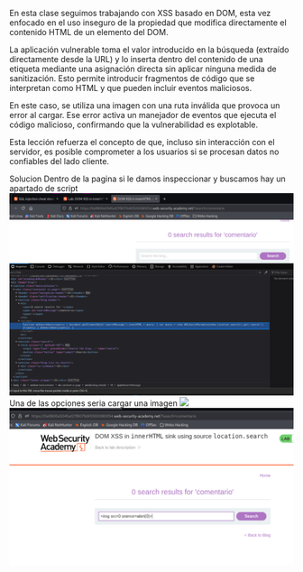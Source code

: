 En esta clase seguimos trabajando con XSS basado en DOM, esta vez enfocado en el uso inseguro de la propiedad que modifica directamente el contenido HTML de un elemento del DOM.

La aplicación vulnerable toma el valor introducido en la búsqueda (extraído directamente desde la URL) y lo inserta dentro del contenido de una etiqueta mediante una asignación directa sin aplicar ninguna medida de sanitización. Esto permite introducir fragmentos de código que se interpretan como HTML y que pueden incluir eventos maliciosos.

En este caso, se utiliza una imagen con una ruta inválida que provoca un error al cargar. Ese error activa un manejador de eventos que ejecuta el código malicioso, confirmando que la vulnerabilidad es explotable.

Esta lección refuerza el concepto de que, incluso sin interacción con el servidor, es posible comprometer a los usuarios si se procesan datos no confiables del lado cliente.

Solucion
Dentro de la pagina si le damos inspeccionar y buscamos hay un apartado de script
![Pasted_image_20250705155331.png](/Imagenes/Pasted_image_20250705155331.png)
Una de las opciones seria cargar una imagen
<img src=0 onerror=alert(0)>
![Pasted_image_20250705155912.png](/Imagenes/Pasted_image_20250705155912.png)

